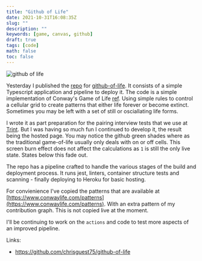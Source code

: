 ```yaml
---
title: "Github of Life"
date: 2021-10-31T16:08:35Z
slug: ""
description: ""
keywords: [game, canvas, github]
draft: true
tags: [code]
math: false
toc: false
---
```

![github of life](/github-of-life-screen.png)

Yesterday I published the [repo](https://github.com/chrisguest75/github-of-life) for [github-of-life](http://github-of-life.herokuapp.com/). It consists of a simple Typescript application and pipeline to deploy it.  The code is a simple implementation of Conway's Game of Life [ref](https://en.m.wikipedia.org/wiki/Conway%27s_Game_of_Life).  Using simple rules to control a cellular grid to create patterns that either life forever or become extinct.  Sometimes you may be left with a set of still or osciallating life forms.   

I wrote it as part preparation for the pairing interview tests that we use at [Trint](https://trint.com).  But I was having so much fun I continued to develop it, the result being the hosted page.  You may notice the github green shades where as the traditional game-of-life usually only deals with on or off cells.  This screen burn effect does not affect the calculations as `1` is still the only live state.  States below this fade out.   

The repo has a pipeline crafted to handle the various stages of the build and deployment process.  It runs jest, linters, container structure tests and scanning - finally deploying to Heroku for basic hosting.  

For convienience I've copied the patterns that are available at [https://www.conwaylife.com/patterns](https://www.conwaylife.com/patterns).  With an extra pattern of my contribution graph.  This is not copied live at the moment.
 
I'll be continuing to work on the `actions` and code to test more aspects of an improved pipeline.  


Links:  
* https://github.com/chrisguest75/github-of-life



